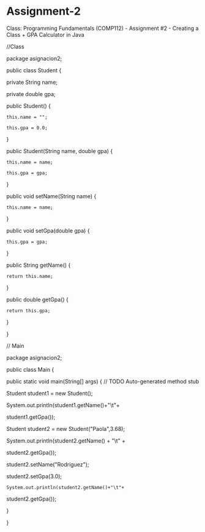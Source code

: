 # Assignment-2
Class: Programming Fundamentals (COMP112) - Assignment #2 - Creating a Class + GPA Calculator in Java

//Class

package asignacion2;

public class Student {
  
  private String name;

  private double gpa;
	
  public Student() {
	    
    this.name = "";
    
    this.gpa = 0.0;
	
  }
	
  public Student(String name, double gpa) {
	
    this.name = name;
		
    this.gpa = gpa;
	
  }
	
  public void setName(String name) {
	
    this.name = name;
	
  }
	
  public void setGpa(double gpa) {

    this.gpa = gpa;
	
  }
	
  public String getName() {

    return this.name;
	
  }

  public double getGpa() {
	
    return this.gpa;
	
  }
		
  }
  
  // Main
  
package asignacion2;

public class Main {

public static void main(String[] args) {
// TODO Auto-generated method stub

  Student student1 = new Student();
  
  System.out.println(student1.getName()+"\t"+
  
  student1.getGpa());
	
  Student student2 = new Student("Paola",3.68);
	
  System.out.println(student2.getName() + "\t" + 
	
  student2.getGpa());
	
  student2.setName("Rodriguez");
	
  student2.setGpa(3.0);
	
	System.out.println(student2.getName()+"\t"+
	
  student2.getGpa());
	
  }

}
